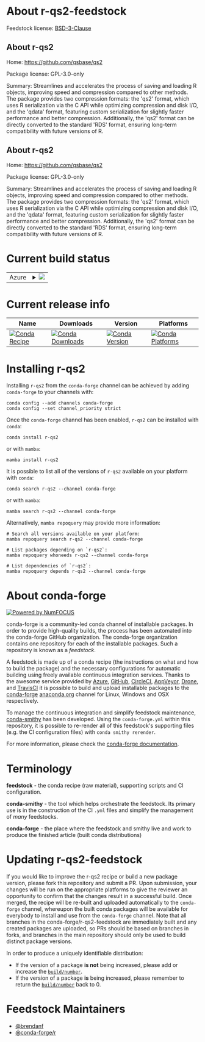 About r-qs2-feedstock
=====================

Feedstock license: [BSD-3-Clause](https://github.com/conda-forge/r-qs2-feedstock/blob/main/LICENSE.txt)


About r-qs2
-----------

Home: https://github.com/qsbase/qs2

Package license: GPL-3.0-only

Summary: Streamlines and accelerates the process of saving and loading R objects, improving speed and compression compared to other methods. The package provides two compression formats: the 'qs2' format, which uses R serialization via the C API while optimizing compression and disk I/O, and the 'qdata' format, featuring custom serialization for slightly faster performance and better compression. Additionally, the 'qs2' format can be directly converted to the standard 'RDS' format, ensuring long-term compatibility with future versions of R.

About r-qs2
-----------

Home: https://github.com/qsbase/qs2

Package license: GPL-3.0-only

Summary: Streamlines and accelerates the process of saving and loading R objects, improving speed and compression compared to other methods. The package provides two compression formats: the 'qs2' format, which uses R serialization via the C API while optimizing compression and disk I/O, and the 'qdata' format, featuring custom serialization for slightly faster performance and better compression. Additionally, the 'qs2' format can be directly converted to the standard 'RDS' format, ensuring long-term compatibility with future versions of R.

Current build status
====================


<table>
    
  <tr>
    <td>Azure</td>
    <td>
      <details>
        <summary>
          <a href="https://dev.azure.com/conda-forge/feedstock-builds/_build/latest?definitionId=24631&branchName=main">
            <img src="https://dev.azure.com/conda-forge/feedstock-builds/_apis/build/status/r-qs2-feedstock?branchName=main">
          </a>
        </summary>
        <table>
          <thead><tr><th>Variant</th><th>Status</th></tr></thead>
          <tbody><tr>
              <td>linux_64_r_base4.4</td>
              <td>
                <a href="https://dev.azure.com/conda-forge/feedstock-builds/_build/latest?definitionId=24631&branchName=main">
                  <img src="https://dev.azure.com/conda-forge/feedstock-builds/_apis/build/status/r-qs2-feedstock?branchName=main&jobName=linux&configuration=linux%20linux_64_r_base4.4" alt="variant">
                </a>
              </td>
            </tr><tr>
              <td>linux_64_r_base4.5</td>
              <td>
                <a href="https://dev.azure.com/conda-forge/feedstock-builds/_build/latest?definitionId=24631&branchName=main">
                  <img src="https://dev.azure.com/conda-forge/feedstock-builds/_apis/build/status/r-qs2-feedstock?branchName=main&jobName=linux&configuration=linux%20linux_64_r_base4.5" alt="variant">
                </a>
              </td>
            </tr><tr>
              <td>osx_64_r_base4.4</td>
              <td>
                <a href="https://dev.azure.com/conda-forge/feedstock-builds/_build/latest?definitionId=24631&branchName=main">
                  <img src="https://dev.azure.com/conda-forge/feedstock-builds/_apis/build/status/r-qs2-feedstock?branchName=main&jobName=osx&configuration=osx%20osx_64_r_base4.4" alt="variant">
                </a>
              </td>
            </tr><tr>
              <td>osx_64_r_base4.5</td>
              <td>
                <a href="https://dev.azure.com/conda-forge/feedstock-builds/_build/latest?definitionId=24631&branchName=main">
                  <img src="https://dev.azure.com/conda-forge/feedstock-builds/_apis/build/status/r-qs2-feedstock?branchName=main&jobName=osx&configuration=osx%20osx_64_r_base4.5" alt="variant">
                </a>
              </td>
            </tr><tr>
              <td>win_64_r_base4.4</td>
              <td>
                <a href="https://dev.azure.com/conda-forge/feedstock-builds/_build/latest?definitionId=24631&branchName=main">
                  <img src="https://dev.azure.com/conda-forge/feedstock-builds/_apis/build/status/r-qs2-feedstock?branchName=main&jobName=win&configuration=win%20win_64_r_base4.4" alt="variant">
                </a>
              </td>
            </tr><tr>
              <td>win_64_r_base4.5</td>
              <td>
                <a href="https://dev.azure.com/conda-forge/feedstock-builds/_build/latest?definitionId=24631&branchName=main">
                  <img src="https://dev.azure.com/conda-forge/feedstock-builds/_apis/build/status/r-qs2-feedstock?branchName=main&jobName=win&configuration=win%20win_64_r_base4.5" alt="variant">
                </a>
              </td>
            </tr>
          </tbody>
        </table>
      </details>
    </td>
  </tr>
</table>

Current release info
====================

| Name | Downloads | Version | Platforms |
| --- | --- | --- | --- |
| [![Conda Recipe](https://img.shields.io/badge/recipe-r--qs2-green.svg)](https://anaconda.org/conda-forge/r-qs2) | [![Conda Downloads](https://img.shields.io/conda/dn/conda-forge/r-qs2.svg)](https://anaconda.org/conda-forge/r-qs2) | [![Conda Version](https://img.shields.io/conda/vn/conda-forge/r-qs2.svg)](https://anaconda.org/conda-forge/r-qs2) | [![Conda Platforms](https://img.shields.io/conda/pn/conda-forge/r-qs2.svg)](https://anaconda.org/conda-forge/r-qs2) |

Installing r-qs2
================

Installing `r-qs2` from the `conda-forge` channel can be achieved by adding `conda-forge` to your channels with:

```
conda config --add channels conda-forge
conda config --set channel_priority strict
```

Once the `conda-forge` channel has been enabled, `r-qs2` can be installed with `conda`:

```
conda install r-qs2
```

or with `mamba`:

```
mamba install r-qs2
```

It is possible to list all of the versions of `r-qs2` available on your platform with `conda`:

```
conda search r-qs2 --channel conda-forge
```

or with `mamba`:

```
mamba search r-qs2 --channel conda-forge
```

Alternatively, `mamba repoquery` may provide more information:

```
# Search all versions available on your platform:
mamba repoquery search r-qs2 --channel conda-forge

# List packages depending on `r-qs2`:
mamba repoquery whoneeds r-qs2 --channel conda-forge

# List dependencies of `r-qs2`:
mamba repoquery depends r-qs2 --channel conda-forge
```


About conda-forge
=================

[![Powered by
NumFOCUS](https://img.shields.io/badge/powered%20by-NumFOCUS-orange.svg?style=flat&colorA=E1523D&colorB=007D8A)](https://numfocus.org)

conda-forge is a community-led conda channel of installable packages.
In order to provide high-quality builds, the process has been automated into the
conda-forge GitHub organization. The conda-forge organization contains one repository
for each of the installable packages. Such a repository is known as a *feedstock*.

A feedstock is made up of a conda recipe (the instructions on what and how to build
the package) and the necessary configurations for automatic building using freely
available continuous integration services. Thanks to the awesome service provided by
[Azure](https://azure.microsoft.com/en-us/services/devops/), [GitHub](https://github.com/),
[CircleCI](https://circleci.com/), [AppVeyor](https://www.appveyor.com/),
[Drone](https://cloud.drone.io/welcome), and [TravisCI](https://travis-ci.com/)
it is possible to build and upload installable packages to the
[conda-forge](https://anaconda.org/conda-forge) [anaconda.org](https://anaconda.org/)
channel for Linux, Windows and OSX respectively.

To manage the continuous integration and simplify feedstock maintenance,
[conda-smithy](https://github.com/conda-forge/conda-smithy) has been developed.
Using the ``conda-forge.yml`` within this repository, it is possible to re-render all of
this feedstock's supporting files (e.g. the CI configuration files) with ``conda smithy rerender``.

For more information, please check the [conda-forge documentation](https://conda-forge.org/docs/).

Terminology
===========

**feedstock** - the conda recipe (raw material), supporting scripts and CI configuration.

**conda-smithy** - the tool which helps orchestrate the feedstock.
                   Its primary use is in the construction of the CI ``.yml`` files
                   and simplify the management of *many* feedstocks.

**conda-forge** - the place where the feedstock and smithy live and work to
                  produce the finished article (built conda distributions)


Updating r-qs2-feedstock
========================

If you would like to improve the r-qs2 recipe or build a new
package version, please fork this repository and submit a PR. Upon submission,
your changes will be run on the appropriate platforms to give the reviewer an
opportunity to confirm that the changes result in a successful build. Once
merged, the recipe will be re-built and uploaded automatically to the
`conda-forge` channel, whereupon the built conda packages will be available for
everybody to install and use from the `conda-forge` channel.
Note that all branches in the conda-forge/r-qs2-feedstock are
immediately built and any created packages are uploaded, so PRs should be based
on branches in forks, and branches in the main repository should only be used to
build distinct package versions.

In order to produce a uniquely identifiable distribution:
 * If the version of a package **is not** being increased, please add or increase
   the [``build/number``](https://docs.conda.io/projects/conda-build/en/latest/resources/define-metadata.html#build-number-and-string).
 * If the version of a package **is** being increased, please remember to return
   the [``build/number``](https://docs.conda.io/projects/conda-build/en/latest/resources/define-metadata.html#build-number-and-string)
   back to 0.

Feedstock Maintainers
=====================

* [@brendanf](https://github.com/brendanf/)
* [@conda-forge/r](https://github.com/orgs/conda-forge/teams/r/)

